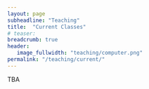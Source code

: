 ```yaml
---
layout: page
subheadline: "Teaching"
title:  "Current Classes"
# teaser:
breadcrumb: true
header:
   image_fullwidth: "teaching/computer.png"
permalink: "/teaching/current/"
---
```


TBA
